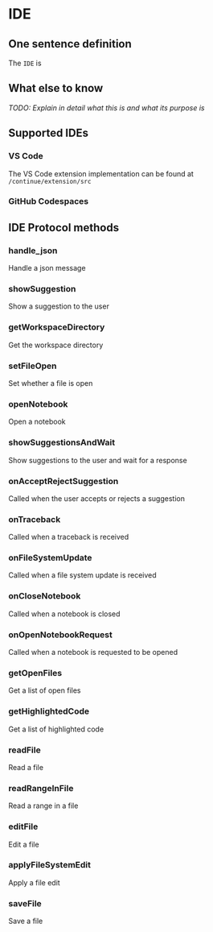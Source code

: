 # IDE

## One sentence definition

The `IDE` is 

## What else to know

*TODO: Explain in detail what this is and what its purpose is*

## Supported IDEs

### VS Code

The VS Code extension implementation can be found at `/continue/extension/src`

### GitHub Codespaces

## IDE Protocol methods

### handle_json

Handle a json message

### showSuggestion

Show a suggestion to the user

### getWorkspaceDirectory

Get the workspace directory

### setFileOpen

Set whether a file is open

### openNotebook

Open a notebook

### showSuggestionsAndWait

Show suggestions to the user and wait for a response

### onAcceptRejectSuggestion

Called when the user accepts or rejects a suggestion

### onTraceback

Called when a traceback is received

### onFileSystemUpdate

Called when a file system update is received

### onCloseNotebook

Called when a notebook is closed

### onOpenNotebookRequest

Called when a notebook is requested to be opened

### getOpenFiles

Get a list of open files

### getHighlightedCode

Get a list of highlighted code

### readFile

Read a file

### readRangeInFile

Read a range in a file

### editFile

Edit a file

### applyFileSystemEdit

Apply a file edit

### saveFile

Save a file
